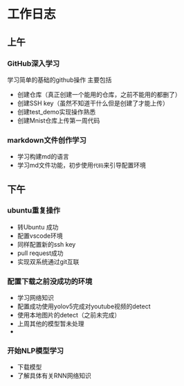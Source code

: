# 工作日志
## 上午
### GitHub深入学习
学习简单的基础的github操作
主要包括
- 创建仓库（真正创建一个能用的仓库，之前不能用的都删了）
- 创建SSH key（虽然不知道干什么但是创建了才能上传）
- 创建test_demo实现操作熟悉
- 创建Mnist仓库上传第一周代码

### markdown文件创作学习
- 学习构建md的语言
- 学习md文件功能，初步使用```代码```来引导配置环境

## 下午
### ubuntu重复操作
- 转Ubuntu 成功
- 配置vscode环境
- 同样配置新的ssh key
- pull request成功 
- 实现双系统通过git互联

### 配置下载之前没成功的环境
- 学习网络知识
- 配置成功使用yolov5完成对youtube视频的detect
- 使用本地图片的detect（之前未完成）
- 上周其他的模型暂未处理
- 
### 开始NLP模型学习
- 下载模型
- 了解具体有关RNN网络知识
